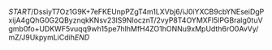 $START$/DssiyT7Oz1G9K+7eFKEUnpPZgT4m1LXVbj6/iJ0iYXCB9cbYNEseiDgPxijA4gQhG0G2QByznqkKNsv23lS9NIocznT/2vyP8T4OYMXFl5lPGBralg0tuVgmb0fo+UDKWF5vuqq9wh15pe7hlhMfH4ZO1hONNu9xMpUdth6rO0AvVy/mZ/J9UkpymLiCdih$END$